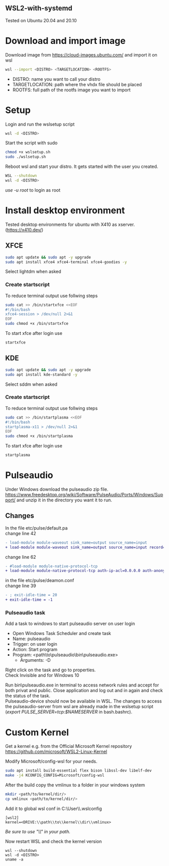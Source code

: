 ## WSL2-with-systemd

Tested on Ubuntu 20.04 and 20.10

# Download and import image
Download image from https://cloud-images.ubuntu.com/ and import it on wsl

```bash
wsl --import <DISTRO> <TARGETLOCATION> <ROOTFS>
```
- DISTRO: name you want to call your distro
- TARGETLOCATION: path where the vhdx file should be placed
- ROOTFS: full path of the rootfs image you want to import

# Setup
Login and run the wslsetup script

```bash
wsl -d <DISTRO>
```
Start the script with sudo
```bash
chmod +x wslsetup.sh
sudo ./wslsetup.sh
```
Reboot wsl and start your distro. It gets started with the user you created.
```bash
WSL --shutdown
wsl -d <DISTRO>
```
*use -u root* to login as root
# Install desktop environment

Tested desktop environments for ubuntu with X410 as xserver. (https://x410.dev/)
## XFCE
```bash
sudo apt update && sudo apt -y upgrade
sudo apt install xfce4 xfce4-terminal xfce4-goodies -y
```
Select lightdm when asked
### Create startscript
To reduce terminal output use follwing steps

```bash
sudo cat >> /bin/startxfce <<EOF
#!/bin/bash
xfce4-session > /dev/null 2>&1
EOF
sudo chmod +x /bin/startxfce
```
To start xfce after login use
```bash
startxfce
```

## KDE
```bash
sudo apt update && sudo apt -y upgrade
sudo apt install kde-standard -y
```
Select sddm when asked

### Create startscript
To reduce terminal output use follwing steps

```bash
sudo cat >> /bin/startplasma <<EOF
#!/bin/bash
startplasma-x11 > /dev/null 2>&1
EOF
sudo chmod +x /bin/startplasma
```
To start xfce after login use
```bash
startplasma
```
# Pulseaudio
Under Windows download the pulseaudio zip file. https://www.freedesktop.org/wiki/Software/PulseAudio/Ports/Windows/Support/ and unzip it in the directory you want it to run.

## Changes
In the file etc/pulse/default.pa \
change line 42
```diff
- load-module module-waveout sink_name=output source_name=input
+ load-module module-waveout sink_name=output source_name=input record=0
```
change line 62
```diff
- #load-module module-native-protocol-tcp
+ load-module module-native-protocol-tcp auth-ip-acl=0.0.0.0 auth-anonymous=1
```

in the file etc/pulse/deamon.conf \
change line 39
```diff
- ; exit-idle-time = 20
+ exit-idle-time = -1
```

### Pulseaudio task
Add a task to windows to start pulseaudio server on user login
- Open Windows Task Scheduler and create task
- Name: pulseaudio
- Trigger: on user login
- Action: Start program
- Program: <path\to\pulseaudio\bin\pulseaudio.exe>
    - Arguments: -D

Right click on the task and go to properties.\
Check Invisible and for Windows 10

Run bin\pulseaudio.exe in terminal to access network rules and accept for both privat and public. Close application and log out and in again and check the status of the task. \
Pulseaudio-device should now be available in WSL. The changes to access the pulseaudio-server from wsl are already made in the wslsetup script (*export PULSE_SERVER=tcp:$NAMESERVER* in bash.bashrc). 

# Custom Kernel

Get a kernel e.g. from the
Official Microsoft Kernel repository
https://github.com/microsoft/WSL2-Linux-Kernel

Modify Microsoft/config-wsl for your needs.

```bash
sudo apt install build-essential flex bison libssl-dev libelf-dev
make -j4 KCONFIG_CONFIG=Microsoft/config-wsl
```
After the build copy the vmlinux to a folder in your windows system

```bash
mkdir <path/to/kernel/dir/>
cp vmlinux <path/to/kernel/dir/>
```

Add it to global wsl conf in C:\User\\<USER>\\.wslconfig
```
[wsl2]
kernel=<DRIVE:\\path\\to\\kernel\\dir\\vmlinux>
```
*Be sure to use "\\\\" in your path.*

Now restart WSL and check the kernel version
```
wsl --shutdown
wsl -d <DISTRO>
uname -a
```